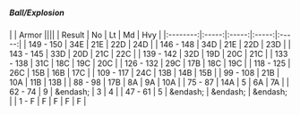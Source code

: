 ##### Ball/Explosion

|      | Armor ||||
| Result | No | Lt | Md | Hvy |
|:--------:|:-----:|:-----:|:-----:|:-----:|
| 149 - 150 | 34E  | 21E  | 22D  | 24D  |
| 146 - 148 | 34D  | 21E  | 22D  | 23D  |
| 143 - 145 | 33D  | 20D  | 21C  | 22C  |
| 139 - 142 | 32D  | 19D  | 20C  | 21C  |
| 133 - 138 | 31C  | 18C  | 19C  | 20C  |
| 126 - 132 | 29C  | 17B  | 18C  | 19C  |
| 118 - 125 | 26C  | 15B  | 16B  | 17C  |
| 109 - 117 | 24C  | 13B  | 14B  | 15B  |
| 99 - 108 | 21B  | 10A  | 11B  | 13B  |
| 88 - 98 | 17B  | 8A  | 9A  | 10A  |
| 75 - 87 | 14A  | 5 | 6A  | 7A  |
| 62 - 74 | 9 | &endash;  | 3 | 4 |
| 47 - 61 | 5 | &endash;  | &endash;  | &endash;  |
| 1 - F | F | F | F | F |
